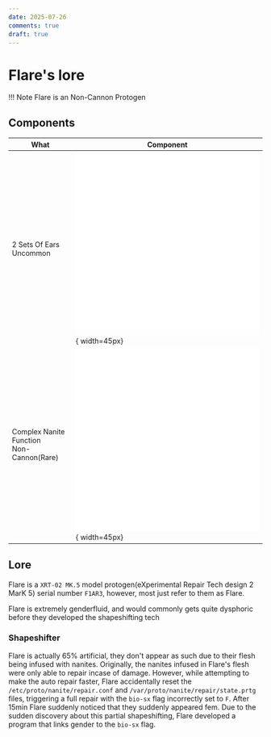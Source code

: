 ```yaml
---
date: 2025-07-26
comments: true
draft: true
---
```

# Flare's lore
!!! Note
    Flare is an Non-Cannon Protogen
<!-- more -->

## Components
| What | Component |
| ---- | --------- |
| 2 Sets Of Ears<br>Uncommon |![alt text](ears2.png){ width=45px}|
| Complex Nanite Function<br>Non-Cannon(Rare) |![alt text](nanites.png){ width=45px}

## Lore
Flare is a `XRT-02 MK.5` model protogen(eXperimental Repair Tech design 2 MarK 5) serial number `F1AR3`, however, most just refer to them as Flare.

Flare is extremely genderfluid, and would commonly gets quite dysphoric before they developed the shapeshifting tech 

### Shapeshifter
Flare is actually 65% artificial, they don't appear as such due to their flesh being infused with nanites.
Originally, the nanites infused in Flare's flesh were only able to repair incase of damage.
However, while attempting to make the auto repair faster, Flare accidentally reset the `/etc/proto/nanite/repair.conf` and `/var/proto/nanite/repair/state.prtg` files, triggering a full repair with the `bio-sx` flag incorrectly set to `F`. After 15min Flare suddenly noticed that they suddenly appeared fem.
Due to the sudden discovery about this partial shapeshifting, Flare developed a program that links gender to the `bio-sx` flag.
